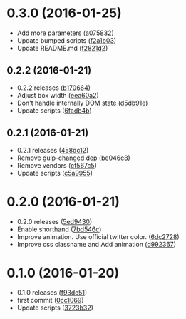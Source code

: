 <a name="0.3.0"></a>
# 0.3.0 (2016-01-25)


* Add more parameters ([a075832](https://github.com/kikobeats/tweet-selection/commit/a075832))
* Update bumped scripts ([f2a1b03](https://github.com/kikobeats/tweet-selection/commit/f2a1b03))
* Update README.md ([f2821d2](https://github.com/kikobeats/tweet-selection/commit/f2821d2))



<a name="0.2.2"></a>
## 0.2.2 (2016-01-21)


* 0.2.2 releases ([b170664](https://github.com/kikobeats/tweet-selection/commit/b170664))
* Adjust box width ([eea60a2](https://github.com/kikobeats/tweet-selection/commit/eea60a2))
* Don't handle internally DOM state ([d5db91e](https://github.com/kikobeats/tweet-selection/commit/d5db91e))
* Update scripts ([6fadb4b](https://github.com/kikobeats/tweet-selection/commit/6fadb4b))



<a name="0.2.1"></a>
## 0.2.1 (2016-01-21)


* 0.2.1 releases ([458dc12](https://github.com/kikobeats/tweet-selection/commit/458dc12))
* Remove gulp-changed dep ([be046c8](https://github.com/kikobeats/tweet-selection/commit/be046c8))
* Remove vendors ([cf567c5](https://github.com/kikobeats/tweet-selection/commit/cf567c5))
* Update scripts ([c5a9955](https://github.com/kikobeats/tweet-selection/commit/c5a9955))



<a name="0.2.0"></a>
# 0.2.0 (2016-01-21)


* 0.2.0 releases ([5ed9430](https://github.com/kikobeats/tweet-selection/commit/5ed9430))
* Enable shorthand ([7bd546c](https://github.com/kikobeats/tweet-selection/commit/7bd546c))
* Improve animation. Use official twitter color. ([6dc2728](https://github.com/kikobeats/tweet-selection/commit/6dc2728))
* Improve css classname and Add animation ([d992367](https://github.com/kikobeats/tweet-selection/commit/d992367))



<a name="0.1.0"></a>
# 0.1.0 (2016-01-20)


* 0.1.0 releases ([f93dc51](https://github.com/kikobeats/tweet-selection/commit/f93dc51))
* first commit ([0cc1069](https://github.com/kikobeats/tweet-selection/commit/0cc1069))
* Update scripts ([3723b32](https://github.com/kikobeats/tweet-selection/commit/3723b32))



